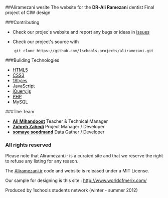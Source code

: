 ##Aliramezani wesite 
The website for the **DR-Ali Ramezani** dentist
Final project of CIW design

###Contributing

* Check our projec's website and report any bugs or ideas in [issues](https://github.com/1schools-projects/aliramezani/issues)

* Check our project's source with
```
    git clone https://github.com/1schools-projects/aliramezani.git
```


###Buliding Technologies
* [HTML5](http://ali.md/wiki/html5)
* [CSS3](http://ali.md/css3ref)
* [1Styles](http://ali.md/1styles)
* [JavaScript](http://ali.md/wiki/javascript)
* [jQuery.js](http://ali.md/jquery.js)
* [PHP](http://ali.md/php/)
* [MySQL](http://ali.md/wiki/mysql)


###The Team
* [**Ali Mihandoost**](http://github.com/alimd) Teacher  & Technical Manager
* [**Zohreh Zahedi**](http://github.com/zohreh-z) Project Manager / Developer
* [**somaye soodmand**](https://github.com/s-soodmand) Data Gather / Developer


### All rights reserved ###
Please note that Aliramezani.ir is a curated site and that we reserve the right to refuse any listing for any reason.

The [Aliramezani.ir](http://Aliramezani.ir) code and website is released under a MIT License.

Our sample for designing is this site : http://www.worldofmerix.com/


Produced by 1schools students network (winter - summer 2012)
